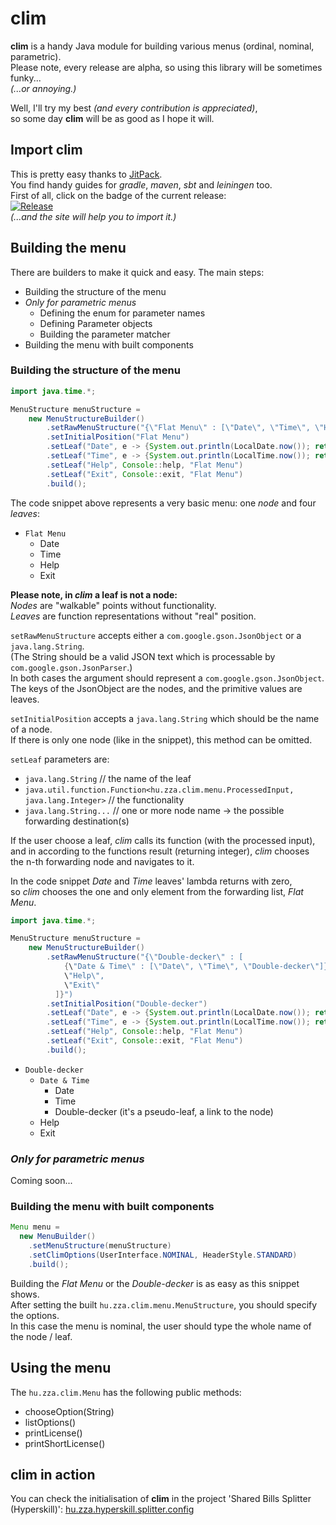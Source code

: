 # clim

**clim** is a handy Java module for building various menus (ordinal, nominal, parametric).  
Please note, every release are alpha, so using this library will be sometimes funky...  
*(...or annoying.)*  

Well, I'll try my best *(and every contribution is appreciated)*,  
so some day **clim** will be as good  as I hope it will.  
  
  
## Import clim

This is pretty easy thanks to [JitPack](https://jitpack.io/).  
You find handy guides for *gradle*, *maven*, *sbt* and *leiningen* too.  
First of all, click on the badge of the current release:  
[![Release](https://jitpack.io/v/hu.zza/clim.svg)](https://jitpack.io/#hu.zza/clim)  
*(...and the site will help you to import it.)*  


## Building the menu

There are builders to make it quick and easy. The main steps:  

- Building the structure of the menu
- *Only for parametric menus*
  - Defining the enum for parameter names
  - Defining Parameter objects
  - Building the parameter matcher
- Building the menu with built components

### Building the structure of the menu
```java
import java.time.*;

MenuStructure menuStructure =
    new MenuStructureBuilder()
        .setRawMenuStructure("{\"Flat Menu\" : [\"Date\", \"Time\", \"Help\", \"Exit\"]}")
        .setInitialPosition("Flat Menu")
        .setLeaf("Date", e -> {System.out.println(LocalDate.now()); return 0;}, "Flat Menu")
        .setLeaf("Time", e -> {System.out.println(LocalTime.now()); return 0;}, "Flat Menu")
        .setLeaf("Help", Console::help, "Flat Menu")
        .setLeaf("Exit", Console::exit, "Flat Menu")
        .build();
```  
  
The code snippet above represents a very basic menu: one *node* and four *leaves*:  
  
* `Flat Menu`
  - Date
  - Time
  - Help
  - Exit

**Please note, in *clim* a leaf is not a node:**  
*Nodes* are "walkable" points without functionality.  
*Leaves* are function representations without "real" position.  
  
`setRawMenuStructure` accepts either a `com.google.gson.JsonObject` or a `java.lang.String`.  
(The String should be a valid JSON text which is processable by `com.google.gson.JsonParser`.)  
In both cases the argument should represent a `com.google.gson.JsonObject`.  
The keys of the JsonObject are the nodes, and the primitive values are leaves.
  
`setInitialPosition` accepts a `java.lang.String` which should be the name of a node.  
If there is only one node (like in the snippet), this method can be omitted.
  
`setLeaf` parameters are:  
  - `java.lang.String` // the name of the leaf  
  - `java.util.function.Function<hu.zza.clim.menu.ProcessedInput, java.lang.Integer>` // the functionality  
  - `java.lang.String...` // one or more node name -> the possible forwarding destination(s)  

If the user choose a leaf, *clim* calls its function (with the processed input),  
and in according to the functions result (returning integer), *clim* chooses  
the n-th forwarding node and navigates to it.  

In the code snippet *Date* and *Time* leaves' lambda returns with zero,  
so *clim* chooses the one and only element from the forwarding list, *Flat Menu*.  
  
```java
import java.time.*;

MenuStructure menuStructure =
    new MenuStructureBuilder()
        .setRawMenuStructure("{\"Double-decker\" : [
            {\"Date & Time\" : [\"Date\", \"Time\", \"Double-decker\"]},
            \"Help\",
            \"Exit\"
          ]}")
        .setInitialPosition("Double-decker")
        .setLeaf("Date", e -> {System.out.println(LocalDate.now()); return 0;}, "Double-decker", "Date & Time")
        .setLeaf("Time", e -> {System.out.println(LocalTime.now()); return 1;}, "Double-decker", "Date & Time")
        .setLeaf("Help", Console::help, "Flat Menu")
        .setLeaf("Exit", Console::exit, "Flat Menu")
        .build();
```  
* `Double-decker`
  - `Date & Time`
    + Date
    + Time
    + Double-decker (it's a pseudo-leaf, a link to the node)  
  - Help
  - Exit

### *Only for parametric menus*  
Coming soon...  

### Building the menu with built components

```java
Menu menu =
  new MenuBuilder()
    .setMenuStructure(menuStructure)
    .setClimOptions(UserInterface.NOMINAL, HeaderStyle.STANDARD)
    .build();
```

Building the *Flat Menu* or the *Double-decker* is as easy as this snippet shows.  
After setting the built `hu.zza.clim.menu.MenuStructure`, you should specify the options.  
In this case the menu is nominal, the user should type the whole name of the node / leaf.


## Using the menu

The `hu.zza.clim.Menu` has the following public methods:
  - chooseOption(String)
  - listOptions()
  - printLicense()
  - printShortLicense()

## clim in action
You can check the initialisation of **clim** in the project 'Shared Bills Splitter (Hyperskill)': [hu.zza.hyperskill.splitter.config](https://github.com/hu-zza/Shared_Bills_Splitter_-Hyperskill-/tree/master/src/main/java/hu/zza/hyperskill/splitter/config)
